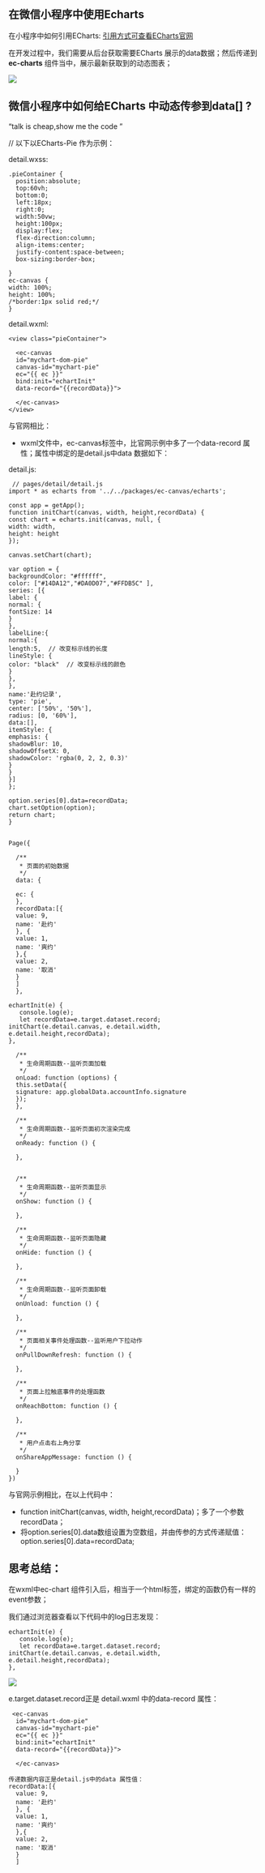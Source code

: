 ## 在微信小程序中使用Echarts
在小程序中如何引用ECharts:
[引用方式可查看ECharts官网](https://echarts.baidu.com/tutorial.html#%E5%9C%A8%E5%BE%AE%E4%BF%A1%E5%B0%8F%E7%A8%8B%E5%BA%8F%E4%B8%AD%E4%BD%BF%E7%94%A8%20ECharts)

在开发过程中，我们需要从后台获取需要ECharts 展示的data数据；然后传递到**ec-charts** 组件当中，展示最新获取到的动态图表；

![](https://user-gold-cdn.xitu.io/2019/4/13/16a15062c7989c15?w=281&h=87&f=png&s=4389)

## 微信小程序中如何给ECharts 中动态传参到data[] ?

“talk is cheap,show me the code ”

// 以下以ECharts-Pie 作为示例：

detail.wxss:

    .pieContainer {
      position:absolute;
      top:60vh;
      bottom:0;
      left:18px;
      right:0;
      width:50vw;
      height:100px;
      display:flex;
      flex-direction:column;
      align-items:center;
      justify-content:space-between;
      box-sizing:border-box;
    
    } 
    ec-canvas {
    width: 100%;
    height: 100%;
    /*border:1px solid red;*/
    }

detail.wxml:

    <view class="pieContainer">
    
      <ec-canvas 
      id="mychart-dom-pie" 
      canvas-id="mychart-pie"
      ec="{{ ec }}"
      bind:init="echartInit" 
      data-record="{{recordData}}">
      
      </ec-canvas>
    </view>
与官网相比：

* wxml文件中，ec-canvas标签中，比官网示例中多了一个data-record 属性；属性中绑定的是detail.js中data 数据如下：


detail.js:

     // pages/detail/detail.js
    import * as echarts from '../../packages/ec-canvas/echarts';
    
    const app = getApp();
    function initChart(canvas, width, height,recordData) {
    const chart = echarts.init(canvas, null, {
    width: width,
    height: height
    });
    
    canvas.setChart(chart);
    
    var option = {
    backgroundColor: "#ffffff",
    color: ["#14DA12","#DA0D07","#FFDB5C" ],
    series: [{
    label: {
    normal: {
    fontSize: 14
    }
    },
    labelLine:{
    normal:{
    length:5,  // 改变标示线的长度
    lineStyle: {
    color: "black"  // 改变标示线的颜色
    }
    },
    },
    name:'赴约记录',
    type: 'pie',
    center: ['50%', '50%'],
    radius: [0, '60%'],
    data:[],
    itemStyle: {
    emphasis: {
    shadowBlur: 10,
    shadowOffsetX: 0,
    shadowColor: 'rgba(0, 2, 2, 0.3)'
    }
    }
    }]
    };
    
    option.series[0].data=recordData;
    chart.setOption(option);
    return chart;
    }
    
    
    Page({
    
      /**
       * 页面的初始数据
       */
      data: {
      
      ec: {
      },
      recordData:[{
      value: 9,
      name: '赴约'
      }, {
      value: 1,
      name: '爽约'
      },{
      value: 2,
      name: '取消'
      }
      ]
      },
    
    echartInit(e) {
       console.log(e);
       let recordData=e.target.dataset.record;
    initChart(e.detail.canvas, e.detail.width, e.detail.height,recordData);
    },
    
      /**
       * 生命周期函数--监听页面加载
       */
      onLoad: function (options) {
      this.setData({
      signature: app.globalData.accountInfo.signature
      });
      },
    
      /**
       * 生命周期函数--监听页面初次渲染完成
       */
      onReady: function () {
    
      },
    
    
      /**
       * 生命周期函数--监听页面显示
       */
      onShow: function () {
    
      },
    
      /**
       * 生命周期函数--监听页面隐藏
       */
      onHide: function () {
    
      },
    
      /**
       * 生命周期函数--监听页面卸载
       */
      onUnload: function () {
    
      },
    
      /**
       * 页面相关事件处理函数--监听用户下拉动作
       */
      onPullDownRefresh: function () {
    
      },
    
      /**
       * 页面上拉触底事件的处理函数
       */
      onReachBottom: function () {
    
      },
    
      /**
       * 用户点击右上角分享
       */
      onShareAppMessage: function () {
    
      }
    })

与官网示例相比，在以上代码中：

* function initChart(canvas, width, height,recordData)；多了一个参数recordData；
*  将option.series[0].data数组设置为空数组，并由传参的方式传递赋值：option.series[0].data=recordData;

## 思考总结：
在wxml中ec-chart 组件引入后，相当于一个html标签，绑定的函数仍有一样的event参数；

我们通过浏览器查看以下代码中的log日志发现：
 
    echartInit(e) {
       console.log(e);
       let recordData=e.target.dataset.record;
    initChart(e.detail.canvas, e.detail.width, e.detail.height,recordData);
    },


![](https://user-gold-cdn.xitu.io/2019/4/13/16a15016504eb8dc?w=979&h=346&f=png&s=42570)


e.target.dataset.record正是 detail.wxml 中的data-record 属性：

     <ec-canvas 
      id="mychart-dom-pie" 
      canvas-id="mychart-pie"
      ec="{{ ec }}"
      bind:init="echartInit" 
      data-record="{{recordData}}">
      
      </ec-canvas>
      
    传递数据内容正是detail.js中的data 属性值：
    recordData:[{
      value: 9,
      name: '赴约'
      }, {
      value: 1,
      name: '爽约'
      },{
      value: 2,
      name: '取消'
      }
      ]
    
